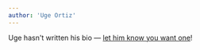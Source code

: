 ```yaml
---
author: 'Uge Ortiz'
---
```


Uge hasn't written his bio — [let him know you want one](mailto:uge.ortiz@liferay.com)!
